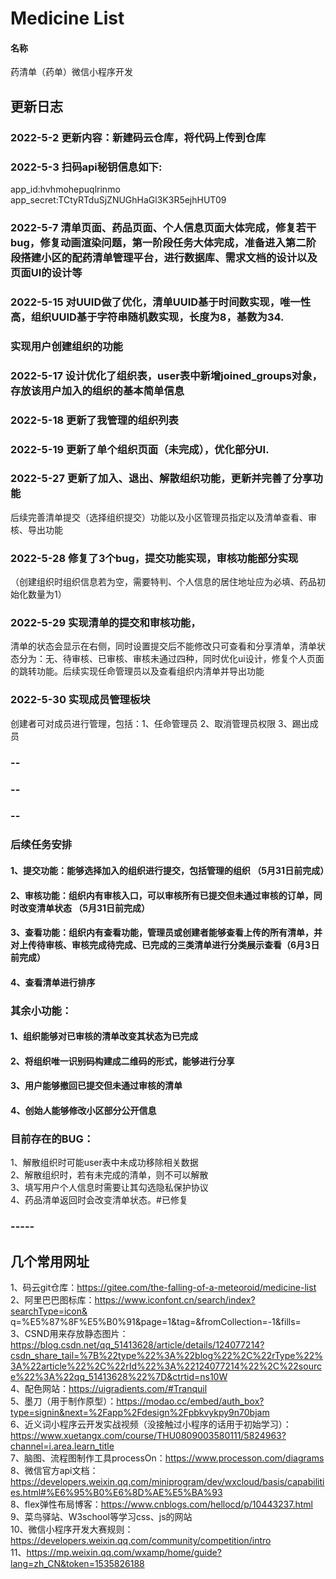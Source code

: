 # Medicine List

#### 名称
药清单（药单）微信小程序开发
## 更新日志 

### 2022-5-2 更新内容：新建码云仓库，将代码上传到仓库  
### 2022-5-3 扫码api秘钥信息如下:  
app_id:hvhmohepuqlrinmo  
app_secret:TCtyRTduSjZNUGhHaGl3K3R5ejhHUT09  
### 2022-5-7 清单页面、药品页面、个人信息页面大体完成，修复若干bug，修复动画渲染问题，第一阶段任务大体完成，准备进入第二阶段搭建小区的配药清单管理平台，进行数据库、需求文档的设计以及页面UI的设计等    
  
### 2022-5-15 对UUID做了优化，清单UUID基于时间数实现，唯一性高，组织UUID基于字符串随机数实现，长度为8，基数为34.  
###           实现用户创建组织的功能  
### 2022-5-17 设计优化了组织表，user表中新增joined_groups对象，存放该用户加入的组织的基本简单信息    
### 2022-5-18 更新了我管理的组织列表  
### 2022-5-19 更新了单个组织页面（未完成），优化部分UI.  
### 2022-5-27 更新了加入、退出、解散组织功能，更新并完善了分享功能  
后续完善清单提交（选择组织提交）功能以及小区管理员指定以及清单查看、审核、导出功能  
### 2022-5-28 修复了3个bug，提交功能实现，审核功能部分实现  
（创建组织时组织信息若为空，需要特判、个人信息的居住地址应为必填、药品初始化数量为1）
### 2022-5-29 实现清单的提交和审核功能，
清单的状态会显示在右侧，同时设置提交后不能修改只可查看和分享清单，清单状态分为：无、待审核、已审核、审核未通过四种，同时优化ui设计，修复个人页面的跳转功能。后续实现任命管理员以及查看组织内清单并导出功能  
### 2022-5-30 实现成员管理板块  
创建者可对成员进行管理，包括：1、任命管理员 2、取消管理员权限 3、踢出成员  
###  --
###  --
###  --
### 后续任务安排  
#### 1、提交功能：能够选择加入的组织进行提交，包括管理的组织  （5月31日前完成）  
#### 2、审核功能：组织内有审核入口，可以审核所有已提交但未通过审核的订单，同时改变清单状态  （5月31日前完成）
#### 3、查看功能：组织内有查看功能，管理员或创建者能够查看上传的所有清单，并对上传待审核、审核完成待完成、已完成的三类清单进行分类展示查看（6月3日前完成）
#### 4、查看清单进行排序
### 其余小功能：  
#### 1、组织能够对已审核的清单改变其状态为已完成  
#### 2、将组织唯一识别码构建成二维码的形式，能够进行分享  
#### 3、用户能够撤回已提交但未通过审核的清单  
#### 4、创始人能够修改小区部分公开信息

### 目前存在的BUG：
1、解散组织时可能user表中未成功移除相关数据   
2、解散组织时，若有未完成的清单，则不可以解散  
3、填写用户个人信息时需要让其勾选隐私保护协议   
4、药品清单返回时会改变清单状态。#已修复
  
  
### -----  
  
   
  
  
## 几个常用网址  
1、码云git仓库：https://gitee.com/the-falling-of-a-meteoroid/medicine-list  
2、阿里巴巴图标库：https://www.iconfont.cn/search/index?searchType=icon&  q=%E5%87%8F%E5%B0%91&page=1&tag=&fromCollection=-1&fills=    
3、CSND用来存放静态图片：https://blog.csdn.net/qq_51413628/article/details/124077214?csdn_share_tail=%7B%22type%22%3A%22blog%22%2C%22rType%22%3A%22article%22%2C%22rId%22%3A%22124077214%22%2C%22source%22%3A%22qq_51413628%22%7D&ctrtid=ns10W  
4、配色网站：https://uigradients.com/#Tranquil  
5、墨刀（用于制作原型）：https://modao.cc/embed/auth_box?type=signin&next=%2Fapp%2Fdesign%2Fpbkvykpy9n70bjam  
6、近义词小程序云开发实战视频（没接触过小程序的话用于初始学习）：https://www.xuetangx.com/course/THU0809003580111/5824963?channel=i.area.learn_title  
7、脑图、流程图制作工具processOn：https://www.processon.com/diagrams  
8、微信官方api文档：https://developers.weixin.qq.com/miniprogram/dev/wxcloud/basis/capabilities.html#%E6%95%B0%E6%8D%AE%E5%BA%93  
8、flex弹性布局博客：https://www.cnblogs.com/hellocd/p/10443237.html  
9、菜鸟驿站、W3school等学习css、js的网站  
10、微信小程序开发大赛规则：https://developers.weixin.qq.com/community/competition/intro  
11、https://mp.weixin.qq.com/wxamp/home/guide?lang=zh_CN&token=1535826188  


